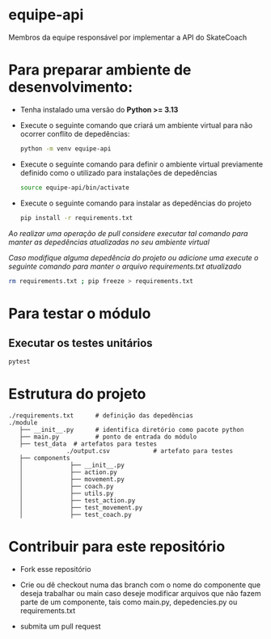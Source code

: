# equipe-api
Membros da equipe responsável por implementar a API do SkateCoach

# Para preparar ambiente de desenvolvimento:

- Tenha instalado uma versão do **Python >= 3.13**

- Execute o seguinte comando que criará um ambiente virtual para não ocorrer conflito de depedências:
    ```bash
    python -m venv equipe-api
    ```
- Execute o seguinte comando para definir o ambiente virtual previamente definido como o utilizado para instalações de depedências

    ```bash
    source equipe-api/bin/activate
    ```
- Execute o seguinte comando para instalar as depedências do projeto 
    
    ```bash
    pip install -r requirements.txt
    ```

*Ao realizar uma operação de pull considere executar tal comando para manter as depedências atualizadas no seu ambiente virtual*

*Caso modifique alguma depedência do projeto ou adicione uma execute o seguinte comando para manter o arquivo requirements.txt atualizado*

```bash
rm requirements.txt ; pip freeze > requirements.txt
```

# Para testar o módulo

## Executar os testes unitários

```bash
pytest
```

# Estrutura do projeto

````
./requirements.txt      # definição das depedências
./module               
   ├── __init__.py      # identifica diretório como pacote python
   ├── main.py          # ponto de entrada do módulo
   ├── test_data  # artefatos para testes
                ./output.csv            # artefato para testes
   ├── components  
   │             ├── __init__.py  
   │             ├── action.py
   │             ├── movement.py
   │             ├── coach.py
   │             ├── utils.py
   │             ├── test_action.py 
   │             ├── test_movement.py 
   │             ├── test_coach.py 
````

# Contribuir para este repositório

- Fork esse repositório

- Crie ou dê checkout numa das branch com o nome do componente que deseja trabalhar ou main caso deseje modificar arquivos que não fazem parte de um componente, tais como main.py, depedencies.py ou requirements.txt

- submita um pull request
